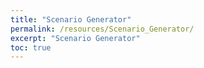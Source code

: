 ```yaml
---
title: "Scenario Generator"
permalink: /resources/Scenario_Generator/
excerpt: "Scenario Generator"
toc: true
---
```

